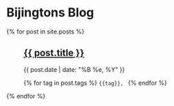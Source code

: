 # Bijingtons Blog

<dl>
  {% for post in site.posts %}
    <dd>
      <h2><a href="{{ post.url }}">{{ post.title }}</a></h2>
      <div>
        <p class="post_date">{{ post.date | date: "%B %e, %Y" }}</p>
      </div>
      <p>
        {% for tag in post.tags %}
          <code class="language-plaintext highlighter-rouge">{{tag}}, </code>
        {% endfor %}
      </p>
    </dd>
  {% endfor %}
</dl>
